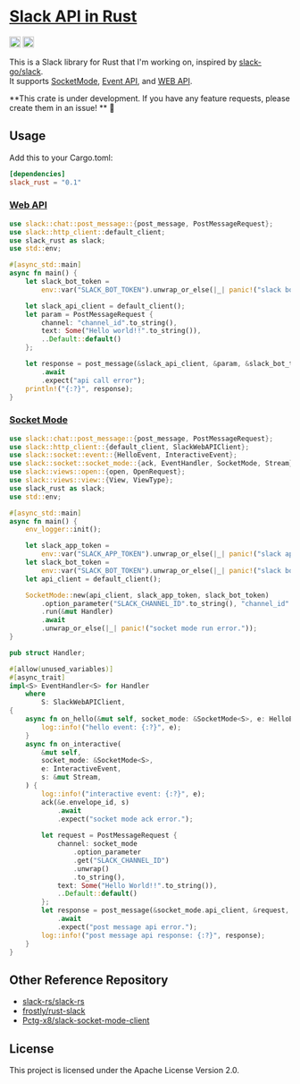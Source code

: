 # [Slack API in Rust](https://api.slack.com)

[<img alt="github" src="https://img.shields.io/badge/github-Gompei/slack_rust-6ba5dd?style=for-the-badge&logo=github" height="20">](https://github.com/Gompei/slack-rust)
[<img alt="ci status" src="https://img.shields.io/github/workflow/status/Gompei/slack-rust/ci/main?style=for-the-badge" height="20">](https://github.com/Gompei/slack-rust/actions)

This is a Slack library for Rust that I'm working on, inspired by [slack-go/slack](https://github.com/slack-go/slack).  
It supports [SocketMode](https://api.slack.com/apis/connections/socket), [Event API](https://api.slack.com/apis/connections/events-api), and [WEB API](https://api.slack.com/web).

**This crate is under development. If you have any feature requests, please create them in an issue! ** :wave:

## Usage

Add this to your Cargo.toml:

```toml
[dependencies]
slack_rust = "0.1"
```

### [Web API](https://api.slack.com/methods)

```rust
use slack::chat::post_message::{post_message, PostMessageRequest};
use slack::http_client::default_client;
use slack_rust as slack;
use std::env;

#[async_std::main]
async fn main() {
    let slack_bot_token =
        env::var("SLACK_BOT_TOKEN").unwrap_or_else(|_| panic!("slack bot token is not set."));

    let slack_api_client = default_client();
    let param = PostMessageRequest {
        channel: "channel_id".to_string(),
        text: Some("Hello world!!".to_string()),
        ..Default::default()
    };

    let response = post_message(&slack_api_client, &param, &slack_bot_token)
        .await
        .expect("api call error");
    println!("{:?}", response);
}
```


### [Socket Mode](https://api.slack.com/apis/connections/socket-implement)

```rust
use slack::chat::post_message::{post_message, PostMessageRequest};
use slack::http_client::{default_client, SlackWebAPIClient};
use slack::socket::event::{HelloEvent, InteractiveEvent};
use slack::socket::socket_mode::{ack, EventHandler, SocketMode, Stream};
use slack::views::open::{open, OpenRequest};
use slack::views::view::{View, ViewType};
use slack_rust as slack;
use std::env;

#[async_std::main]
async fn main() {
    env_logger::init();

    let slack_app_token =
        env::var("SLACK_APP_TOKEN").unwrap_or_else(|_| panic!("slack app token is not set."));
    let slack_bot_token =
        env::var("SLACK_BOT_TOKEN").unwrap_or_else(|_| panic!("slack bot token is not set."));
    let api_client = default_client();

    SocketMode::new(api_client, slack_app_token, slack_bot_token)
        .option_parameter("SLACK_CHANNEL_ID".to_string(), "channel_id".to_string())
        .run(&mut Handler)
        .await
        .unwrap_or_else(|_| panic!("socket mode run error."));
}

pub struct Handler;

#[allow(unused_variables)]
#[async_trait]
impl<S> EventHandler<S> for Handler
    where
        S: SlackWebAPIClient,
{
    async fn on_hello(&mut self, socket_mode: &SocketMode<S>, e: HelloEvent, s: &mut Stream) {
        log::info!("hello event: {:?}", e);
    }
    async fn on_interactive(
        &mut self,
        socket_mode: &SocketMode<S>,
        e: InteractiveEvent,
        s: &mut Stream,
    ) {
        log::info!("interactive event: {:?}", e);
        ack(&e.envelope_id, s)
            .await
            .expect("socket mode ack error.");
            
        let request = PostMessageRequest {
            channel: socket_mode
                .option_parameter
                .get("SLACK_CHANNEL_ID")
                .unwrap()
                .to_string(),
            text: Some("Hello World!!".to_string()),
            ..Default::default()
        };
        let response = post_message(&socket_mode.api_client, &request, &socket_mode.bot_token)
            .await
            .expect("post message api error.");
        log::info!("post message api response: {:?}", response);
    }
}
```

## Other Reference Repository

- [slack-rs/slack-rs](https://github.com/slack-rs/slack-rs)
- [frostly/rust-slack](https://github.com/frostly/rust-slack)
- [Pctg-x8/slack-socket-mode-client](https://github.com/Pctg-x8/slack-socket-mode-client)

## License

This project is licensed under the Apache License Version 2.0.